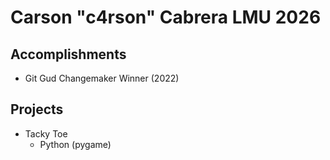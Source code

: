 # Carson "c4rson" Cabrera LMU 2026 #

## Accomplishments ##
- Git Gud Changemaker Winner (2022)

## Projects ##
- Tacky Toe
  - Python (pygame)
